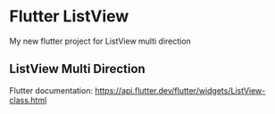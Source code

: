 # Flutter ListView

My new flutter project for ListView multi direction

## ListView Multi Direction

Flutter documentation: https://api.flutter.dev/flutter/widgets/ListView-class.html
